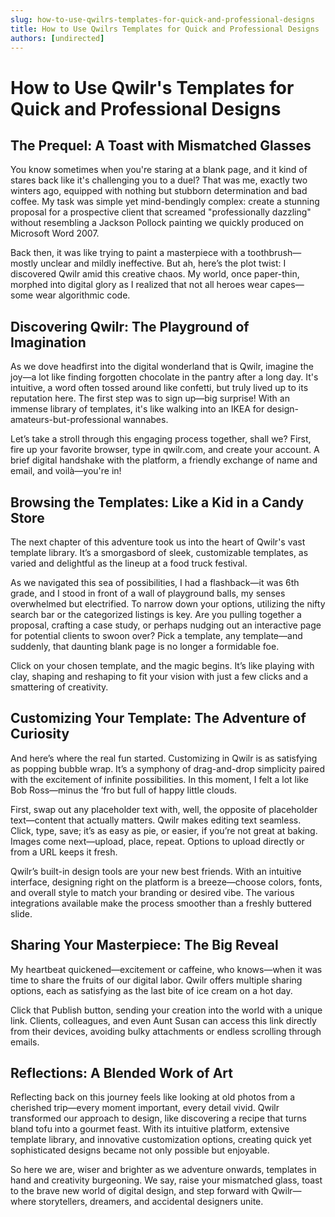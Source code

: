 ```yaml
---
slug: how-to-use-qwilrs-templates-for-quick-and-professional-designs
title: How to Use Qwilrs Templates for Quick and Professional Designs
authors: [undirected]
---
```



# How to Use Qwilr's Templates for Quick and Professional Designs

## The Prequel: A Toast with Mismatched Glasses

You know sometimes when you're staring at a blank page, and it kind of stares back like it's challenging you to a duel? That was me, exactly two winters ago, equipped with nothing but stubborn determination and bad coffee. My task was simple yet mind-bendingly complex: create a stunning proposal for a prospective client that screamed "professionally dazzling" without resembling a Jackson Pollock painting we quickly produced on Microsoft Word 2007.

Back then, it was like trying to paint a masterpiece with a toothbrush—mostly unclear and mildly ineffective. But ah, here’s the plot twist: I discovered Qwilr amid this creative chaos. My world, once paper-thin, morphed into digital glory as I realized that not all heroes wear capes—some wear algorithmic code.

## Discovering Qwilr: The Playground of Imagination

As we dove headfirst into the digital wonderland that is Qwilr, imagine the joy—a lot like finding forgotten chocolate in the pantry after a long day. It's intuitive, a word often tossed around like confetti, but truly lived up to its reputation here. The first step was to sign up—big surprise! With an immense library of templates, it's like walking into an IKEA for design-amateurs-but-professional wannabes. 

Let’s take a stroll through this engaging process together, shall we? First, fire up your favorite browser, type in qwilr.com, and create your account. A brief digital handshake with the platform, a friendly exchange of name and email, and voilà—you're in!

## Browsing the Templates: Like a Kid in a Candy Store

The next chapter of this adventure took us into the heart of Qwilr's vast template library. It’s a smorgasbord of sleek, customizable templates, as varied and delightful as the lineup at a food truck festival.

As we navigated this sea of possibilities, I had a flashback—it was 6th grade, and I stood in front of a wall of playground balls, my senses overwhelmed but electrified. To narrow down your options, utilizing the nifty search bar or the categorized listings is key. Are you pulling together a proposal, crafting a case study, or perhaps nudging out an interactive page for potential clients to swoon over? Pick a template, any template—and suddenly, that daunting blank page is no longer a formidable foe.

Click on your chosen template, and the magic begins. It’s like playing with clay, shaping and reshaping to fit your vision with just a few clicks and a smattering of creativity.

## Customizing Your Template: The Adventure of Curiosity

And here’s where the real fun started. Customizing in Qwilr is as satisfying as popping bubble wrap. It’s a symphony of drag-and-drop simplicity paired with the excitement of infinite possibilities. In this moment, I felt a lot like Bob Ross—minus the ‘fro but full of happy little clouds.

First, swap out any placeholder text with, well, the opposite of placeholder text—content that actually matters. Qwilr makes editing text seamless. Click, type, save; it’s as easy as pie, or easier, if you’re not great at baking. Images come next—upload, place, repeat. Options to upload directly or from a URL keeps it fresh.

Qwilr’s built-in design tools are your new best friends. With an intuitive interface, designing right on the platform is a breeze—choose colors, fonts, and overall style to match your branding or desired vibe. The various integrations available make the process smoother than a freshly buttered slide.

## Sharing Your Masterpiece: The Big Reveal

My heartbeat quickened—excitement or caffeine, who knows—when it was time to share the fruits of our digital labor. Qwilr offers multiple sharing options, each as satisfying as the last bite of ice cream on a hot day.

Click that Publish button, sending your creation into the world with a unique link. Clients, colleagues, and even Aunt Susan can access this link directly from their devices, avoiding bulky attachments or endless scrolling through emails.

## Reflections: A Blended Work of Art

Reflecting back on this journey feels like looking at old photos from a cherished trip—every moment important, every detail vivid. Qwilr transformed our approach to design, like discovering a recipe that turns bland tofu into a gourmet feast. With its intuitive platform, extensive template library, and innovative customization options, creating quick yet sophisticated designs became not only possible but enjoyable.

So here we are, wiser and brighter as we adventure onwards, templates in hand and creativity burgeoning. We say, raise your mismatched glass, toast to the brave new world of digital design, and step forward with Qwilr—where storytellers, dreamers, and accidental designers unite.